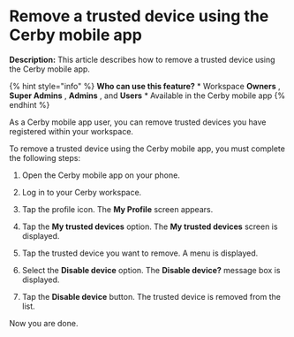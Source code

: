 # Remove a trusted device using the Cerby mobile app

**Description:** This article describes how to remove a trusted device using the Cerby mobile app.

{% hint style="info" %} **Who can use this feature?** * Workspace **Owners** ,
**Super Admins** , **Admins** , and **Users** * Available in the Cerby mobile
app {% endhint %}

As a Cerby mobile app user, you can remove trusted devices you have registered
within your workspace.

To remove a trusted device using the Cerby mobile app, you must complete the
following steps:

  1. Open the Cerby mobile app on your phone.

  2. Log in to your Cerby workspace.

  3. Tap the profile icon. The **My Profile** screen appears.

  4. Tap the **My trusted devices** option. The **My trusted devices** screen is displayed.

  5. Tap the trusted device you want to remove. A menu is displayed.

  6. Select the **Disable device** option. The **Disable device?** message box is displayed.

  7. Tap the **Disable device** button. The trusted device is removed from the list.

Now you are done.

